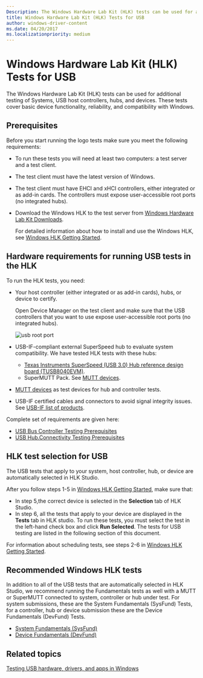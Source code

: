 ```yaml
---
Description: The Windows Hardware Lab Kit (HLK) tests can be used for additional testing of Systems, USB host controllers, hubs, and devices. 
title: Windows Hardware Lab Kit (HLK) Tests for USB
author: windows-driver-content
ms.date: 04/20/2017
ms.localizationpriority: medium
---
```


# Windows Hardware Lab Kit (HLK) Tests for USB


The Windows Hardware Lab Kit (HLK) tests can be used for additional testing of Systems, USB host controllers, hubs, and devices. These tests cover basic device functionality, reliability, and compatibility with Windows.

## Prerequisites


Before you start running the logo tests make sure you meet the following requirements:

-   To run these tests you will need at least two computers: a test server and a test client.
-   The test client must have the latest version of Windows.
-   The test client must have EHCI and xHCI controllers, either integrated or as add-in cards. The controllers must expose user-accessible root ports (no integrated hubs).
-   Download the Windows HLK to the test server from [Windows Hardware Lab Kit Downloads](http://go.microsoft.com/fwlink/p/?linkid=285647).

    For detailed information about how to install and use the Windows HLK, see [Windows HLK Getting Started](https://docs.microsoft.com/windows-hardware/test/hlk/getstarted/windows-hlk-getting-started).

## Hardware requirements for running USB tests in the HLK


To run the HLK tests, you need:

-   Your host controller (either integrated or as add-in cards), hubs, or device to certify.

    Open Device Manager on the test client and make sure that the USB controllers that you want to use expose user-accessible root ports (no integrated hubs).

    ![usb root port](images/roothubports.png)

-   USB-IF-compliant external SuperSpeed hub to evaluate system compatibility. We have tested HLK tests with these hubs:
    -   [Texas Instruments SuperSpeed (USB 3.0) Hub reference design board (TUSB8040EVM)](http://go.microsoft.com/fwlink/p/?linkid=248509).
    -   SuperMUTT Pack. See [MUTT devices](microsoft-usb-test-tool--mutt--devices.md).
-   [MUTT devices](microsoft-usb-test-tool--mutt--devices.md) as test devices for hub and controller tests.
-   USB-IF certified cables and connectors to avoid signal integrity issues. See [USB-IF list of products](http://go.microsoft.com/fwlink/p/?linkid=617502).

Complete set of requirements are given here:

-   [USB Bus Controller Testing Prerequisites](http://go.microsoft.com/fwlink/p/?linkid=617477)
-   [USB Hub.Connectivity Testing Prerequisites](http://go.microsoft.com/fwlink/p/?linkid=617499)

## HLK test selection for USB


The USB tests that apply to your system, host controller, hub, or device are automatically selected in HLK Studio.

After you follow steps 1-5 in [Windows HLK Getting Started]( https://docs.microsoft.com/windows-hardware/test/hlk/getstarted/windows-hlk-getting-started), make sure that:

-   In step 5,the correct device is selected in the **Selection** tab of HLK Studio.
-   In step 6, all the tests that apply to your device are displayed in the **Tests** tab in HLK studio. To run these tests, you must select the test in the left-hand check box and click **Run Selected**. The tests for USB testing are listed in the following section of this document.

For information about scheduling tests, see steps 2-6 in [Windows HLK Getting Started]( https://docs.microsoft.com/windows-hardware/test/hlk/getstarted/windows-hlk-getting-started).

## Recommended Windows HLK tests

In addition to all of the USB tests that are automatically selected in HLK Studio, we recommend running the Fundamentals tests as well with a MUTT or SuperMUTT connected to system, controller or hub under test. For system submissions, these are the System Fundamentals (SysFund) Tests, for a controller, hub or device submission these are the Device Fundamentals (DevFund) Tests.

-   [System Fundamentals (SysFund)](https://docs.microsoft.com/windows-hardware/test/hlk/testref/system-fundamentals-tests)
-   [Device Fundamentals (DevFund)](https://docs.microsoft.com/windows-hardware/test/hlk/testref/device-devfund-tests)

## Related topics
[Testing USB hardware, drivers, and apps in Windows](usb-driver-testing-guide.md)  



